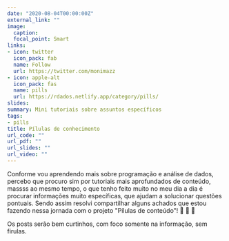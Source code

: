 ```yaml
---
date: "2020-08-04T00:00:00Z"
external_link: ""
image:
  caption: 
  focal_point: Smart
links:
- icon: twitter
  icon_pack: fab
  name: Follow
  url: https://twitter.com/monimazz
- icon: apple-alt
  icon_pack: fas
  name: pills
  url: https://rdados.netlify.app/category/pills/
slides: 
summary: Mini tutoriais sobre assuntos específicos 
tags:
- pills
title: Pílulas de conhecimento 
url_code: ""
url_pdf: ""
url_slides: ""
url_video: ""
---
```


Conforme vou aprendendo mais sobre programação e análise de dados, percebo que procuro sim por tutoriais mais aprofundados de conteúdo, massss ao mesmo tempo, o que tenho feito muito no meu dia a dia é procurar informações muito específicas, que ajudam a solucionar questões pontuais. Sendo assim resolvi compartilhar alguns achados que estou fazendo nessa jornada com o projeto "Pílulas de conteúdo"! :pill: :pill: :pill: 

Os posts serão bem curtinhos, com foco somente na informação, sem firulas.

